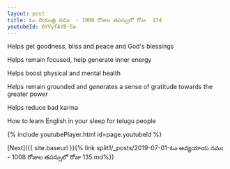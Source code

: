 ```yaml
---
layout: post
title: ఓం నియంత్రి నమః  - 1008 రోజుల తపస్సులో రోజు  134
youtubeId: 8YVyfAYD-Ew
---
```

 
 
Helps get goodness, bliss and peace and God's blessings
 
Helps remain focused, help generate inner energy 
 
Helps boost physical and mental health 
 
Helps remain grounded and generates a sense of gratitude towards the greater power 
 
Helps reduce bad karma
 
How to learn English in your sleep for telugu people
 
 
 
 


{% include youtubePlayer.html id=page.youtubeId %}
 
[Next]({{ site.baseurl }}{% link split1/_posts/2019-07-01-ఓం అవ్యయాయ నమః  - 1008 రోజుల తపస్సులో రోజు  135.md%})
 
